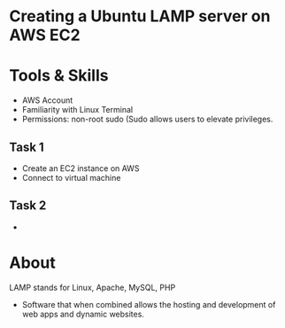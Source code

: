 # Creating a Ubuntu LAMP server on AWS EC2 

# Tools & Skills
- AWS Account 
- Familiarity with Linux Terminal
- Permissions: non-root sudo (Sudo allows users to elevate privileges. 

## Task 1 
- Create an EC2 instance on AWS 
- Connect to virtual machine 

## Task 2 
- 

# About 
LAMP stands for Linux, Apache, MySQL, PHP 
- Software that when combined allows the hosting and development of web apps and dynamic websites. 
